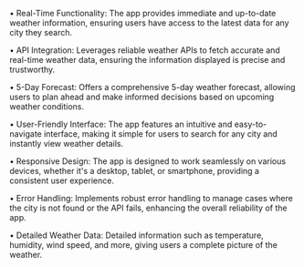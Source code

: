 • Real-Time Functionality: The app provides immediate and up-to-date weather information, ensuring users have access to the latest data for any city they search.

• API Integration: Leverages reliable weather APIs to fetch accurate and real-time weather data, ensuring the information displayed is precise and trustworthy.

• 5-Day Forecast: Offers a comprehensive 5-day weather forecast, allowing users to plan ahead and make informed decisions based on upcoming weather conditions.

• User-Friendly Interface: The app features an intuitive and easy-to-navigate interface, making it simple for users to search for any city and instantly view weather details.

• Responsive Design: The app is designed to work seamlessly on various devices, whether it's a desktop, tablet, or smartphone, providing a consistent user experience.

• Error Handling: Implements robust error handling to manage cases where the city is not found or the API fails, enhancing the overall reliability of the app.

• Detailed Weather Data: Detailed information such as temperature, humidity, wind speed, and more, giving users a complete picture of the weather.
